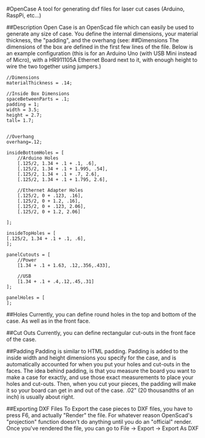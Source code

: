 #OpenCase
A tool for generating dxf files for laser cut cases (Arduino, RaspPi, etc...)

##Description
Open Case is an OpenScad file which can easily be used to generate any size of case.  You define the internal dimensions, your material thickness, the "padding", and the overhang (see: 
##Dimensions
The dimensions of the box are defined in the first few lines of the file.  Below is an example configuration (this is for an Arduino Uno (with USB Mini instead of Micro), with a HR911105A Ethernet Board next to it, with enough height to wire the two together using jumpers.)  

	//Dimensions
	materialThickness = .14;
	
	//Inside Box Dimensions
	spaceBetweenParts = .1;
	padding = 1;
	width = 3.5;
	height = 2.7;
	tall= 1.7;
	
	
	//Overhang
	overhang=.12;
	
	insideBottomHoles = [
	    //Arduino Holes
	    [.125/2, 1.34 + .1 + .1, .6],
	    [.125/2, 1.34 + .1 + 1.995, .54],
	    [.125/2, 1.34 + .1 + .7, 2.6],
	    [.125/2, 1.34 + .1 + 1.795, 2.6],
	    
	    //Ethernet Adapter Holes
	    [.125/2, 0 + .123, .16],
	    [.125/2, 0 + 1.2, .16],
	    [.125/2, 0 + .123, 2.06],
	    [.125/2, 0 + 1.2, 2.06]
	    
	];
	
	insideTopHoles = [
	[.125/2, 1.34 + .1 + .1, .6],
	];
	
	panelCutouts = [
	    //Power
	    [1.34 + .1 + 1.63, .12,.356,.433],
	    
	    //USB
	    [1.34 + .1 + .4,.12,.45,.31]    
	];
	
	panelHoles = [    
	];

##Holes
Currently, you can define round holes in the top and bottom of the case. As well as in the front face.

##Cut Outs
Currently, you can define rectangular cut-outs in the front face of the case.   
 
##Padding
Padding is similar to HTML padding.  Padding is added to the inside width and height dimensions you specify for the case, and is automatically accounted for when you put your holes and cut-outs in the faces.  The idea behind padding, is that you measure the board you want to make a case for exactly, and use those exact measurements to place your holes and cut-outs.  Then, when you cut your pieces, the padding will make it so your board can get in and out of the case.  .02" (20 thousandths of an inch) is usually about right. 

##Exporting DXF Files
To Export the case pieces to DXF files, you have to press F6, and actually "Render" the file.  For whatever reason OpenScad's "projection" function doesn't do anything until you do an "official" render.  Once you've rendered the file, you can go to File -> Export -> Export As DXF